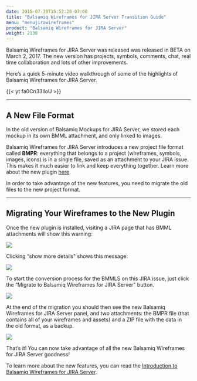 ```yaml
---
date: 2015-07-30T15:52:28-07:00
title: "Balsamiq Wireframes for JIRA Server Transition Guide"
menu: "menujirawireframes"
product: "Balsamiq Wireframes for JIRA Server"
weight: 2130
---
```


Balsamiq Wireframes for JIRA Server was released was released in BETA on March 2, 2017. The new version has projects, symbols, comments, chat, real time collaboration and lots of other improvements.

Here’s a quick 5-minute video walkthrough of some of the highlights of Balsamiq Wireframes for JIRA Server.

{{< yt fa0Cn33lloU >}}

* * *

## A New File Format

In the old version of Balsamiq Mockups for JIRA Server, we stored each mockup in its own BMML attachment, and only linked to images.

Balsamiq Wireframes for JIRA Server introduces a new project file format called **BMPR**: everything that belongs to a project (wireframes, symbols, images, icons) is in a single file, saved as an attachment to your JIRA issue. This makes it much easier to link and keep everything together. Learn more about the new plugin [here](../intro/).

In order to take advantage of the new features, you need to migrate the old files to the new project format.

* * *

## Migrating Your Wireframes to the New Plugin

Once the new plugin is installed, visiting a JIRA page that has BMML attachments will show this warning:

![](//media.balsamiq.com/img/support/docs/jira/wireframes/transition-guide-1.png)

Clicking “show more details" shows this message:

![](//media.balsamiq.com/img/support/docs/jira/wireframes/transition-guide-2.png)

To start the conversion process for the BMMLS on this JIRA issue, just click the “Migrate to Balsamiq Wireframes for JIRA Server" button.

![](https://media.balsamiq.com/img/support/docs/jira/transitionguide/transition3.png)

At the end of the migration you should then see the new Balsamiq Wireframes for JIRA Server panel, and two attachments: the BMPR file (that contains all of your wireframes and assets) and a ZIP file with the data in the old format, as a backup.  

![](//media.balsamiq.com/img/support/docs/jira/wireframes/transition-guide-3.png)


That’s it! You can now take advantage of all the new Balsamiq Wireframes for JIRA Server goodness!

To learn more about the new features, you can read the [Introduction to Balsamiq Wireframes for JIRA Server](../intro/).
